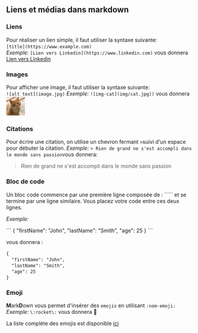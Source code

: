 ## Liens et médias dans markdown

### Liens
Pour réaliser un lien simple, il faut utiliser la syntaxe suivante:   
`[title](https://www.example.com)`  
*Exemple:* `[Lien vers Linkedin](https://www.linkedin.com)` vous donnera [Lien vers Linkedin](https://www.linkedin.com)  
 
### Images 
Pour afficher une image, il faut utiliser la syntaxe suivante:  
`![alt text](image.jpg)`
*Exemple:* `![img-cat](img/cat.jpg))` vous donnera <img src=img/cat.jpg width=50px height=50px>  

### Citations
Pour écrire une citation, on utilise un chevron fermant `>`suivi d'un espace pour débuter la citation.
*Exemple:* `> Rien de grand ne s'est accompli dans le monde sans passion`vous donnera: 
> Rien de grand ne s'est accompli dans le monde sans passion

### Bloc de code  
Un bloc code commence par une première ligne composée de : ````` et se termine par une ligne similaire.
Vous placez votre code entre ces deux lignes.

*Exemple:* 
<p>```
{
  "firstName": "John",
  "lastName": "Smith",
  "age": 25
}
```
</p>

vous donnera :

```
{
  "firstName": "John",
  "lastName": "Smith",
  "age": 25
}
```

### Emoji
**M**ark**D**own vous permet d'insérer des `emojis` en utilisant `:nom-emoji:`  
*Exemple:* `\:rocket\:` vous donnera :rocket:  

La liste complète des emojis est disponible [ici](https://gist.github.com/rxaviers/7360908)  

